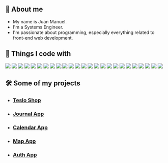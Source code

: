 ## 💬 About me

- My name is Juan Manuel.
- I'm a Systems Engineer.
- I'm passionate about programming, especially everything related to front-end web development.

## 📱 Things I code with

![](https://img.shields.io/badge/-HTML5-E34F26?style=flat-square&logo=html5&logoColor=white)
![](https://img.shields.io/badge/-CSS3-214CE5?style=flat-square&logo=css3&logoColor=white)
![](https://img.shields.io/badge/-Sass-CC6699?style=flat-square&logo=sass&logoColor=white)
![](https://img.shields.io/badge/-Tailwind-38BDF8?style=flat-square&logo=tailwindcss&logoColor=white)
![](https://img.shields.io/badge/-Bootstrap-7310F5?style=flat-square&logo=bootstrap&logoColor=white)
![](https://img.shields.io/badge/-TypeScript-007ACC?style=flat-square&logo=typescript&logoColor=white)
![](https://img.shields.io/badge/-JavaScript-000?style=flat-square&logo=javascript)
![](https://img.shields.io/badge/-React-45b8d8?style=flat-square&logo=react&logoColor=white)
![](https://img.shields.io/badge/-Material_UI-007FFF?style=flat-square&logo=mui&logoColor=white)
![](https://img.shields.io/badge/-Next.js-000?style=flat-square&logo=next.js&logoColor=white)
![](https://img.shields.io/badge/-Angular-DD0031?style=flat-square&logo=angular&logoColor=white)
![](https://img.shields.io/badge/-Redux-764ABC?style=flat-square&logo=redux&logoColor=white)
![](https://img.shields.io/badge/-RxJs-B7178C?style=flat-square&logo=reactivex&logoColor=white)
![](https://img.shields.io/badge/-Jest-C21325?style=flat-square&logo=jest&logoColor=white)
![](https://img.shields.io/badge/-Nodejs-43853d?style=flat-square&logo=Node.js&logoColor=white)
![](https://img.shields.io/badge/-Git-F05032?style=flat-square&logo=git&logoColor=white)
![](https://img.shields.io/badge/-Webpack-8DD6F9?style=flat-square&logo=webpack&logoColor=white)
![](https://img.shields.io/badge/-Docker-46a2f1?style=flat-square&logo=docker&logoColor=white)
![](https://img.shields.io/badge/-Firebase-2C394B?style=flat-square&logo=firebase)
![](https://img.shields.io/badge/Express.js-000?style=flat-square&logo=express&logoColor=white)
![](https://img.shields.io/badge/-NestJS-ea2845?style=flat-square&logo=nestjs&logoColor=white)
![](https://img.shields.io/badge/-PostgreSQL-336791?style=flat-square&logo=postgresql&logoColor=white)
![](https://img.shields.io/badge/-MongoDB-13aa52?style=flat-square&logo=mongodb&logoColor=white)
![](https://img.shields.io/badge/-Postman-FF6C37?style=flat-square&logo=postman&logoColor=white)
![](https://img.shields.io/badge/-Prisma-000?style=flat-square&logo=prisma&logoColor=white)

## 🛠️ Some of my projects

- ### [Teslo Shop](https://teslo-shop-jmgg.vercel.app)

- ### [Journal App](https://journal-app-jmgg.netlify.app)

- ### [Calendar App](https://calendar-app-jmgg.netlify.app)

- ### [Map App](https://map-app-jmgg.netlify.app)

- ### [Auth App](https://auth-app-jmgg.netlify.app)
